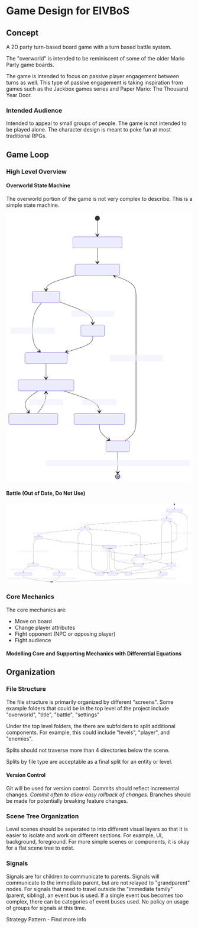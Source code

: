 # Game Design for EIVBoS

## Concept
A 2D party turn-based board game with a turn based battle system.

The "overworld" is intended to be reminiscent of some of the older Mario Party game boards.

The game is intended to focus on passive player engagement between turns as well.
This type of passive engagement is taking inspiration from games such as the Jackbox games series and Paper Mario: The Thousand Year Door.

### Intended Audience
Intended to appeal to small groups of people.
The game is not intended to be played alone.
The character design is meant to poke fun at most traditional RPGs.

## Game Loop

### High Level Overview

#### Overworld State Machine
The overworld portion of the game is not very complex to describe. This is a simple state machine.

![State diagram describing the overworld game loop](overworld_game_loop.svg)

#### Battle (Out of Date, Do Not Use)
![State diagram describing the battle game loop](battle_game_loop.svg)

### Core Mechanics
The core mechanics are:

* Move on board
* Change player attributes
* Fight opponent (NPC or opposing player)
* Fight audience

#### Modelling Core and Supporting Mechanics with Differential Equations

## Organization

### File Structure
The file structure is primarily organized by different "screens".
Some example folders that could be in the top level of the project include "overworld", "title", "battle", "settings"

Under the top level folders, the there are subfolders to split additional components.
For example, this could include "levels", "player", and "enemies".

Splits should not traverse more than 4 directories below the scene.

Splits by file type are acceptable as a final split for an entity or level.

#### Version Control
Git will be used for version control.
Commits should reflect incremental changes. *Commit often to allow easy rollback of changes.*
Branches should be made for potentially breaking feature changes.

### Scene Tree Organization
Level scenes should be seperated to into different visual layers so that it is easier to isolate and work on different sections.
For example, UI, background, foreground.
For more simple scenes or components, it is okay for a flat scene tree to exist.

### Signals
Signals are for children to communicate to parents.
Signals will communicate to the immediate parent, but are not relayed to "grandparent" nodes.
For signals that need to travel outside the "immediate family" (parent, sibling), an event bus is used.
If a single event bus becomes too complex, there can be categories of event buses used.
No policy on usage of groups for signals at this time.


Strategy Pattern - Find more info
